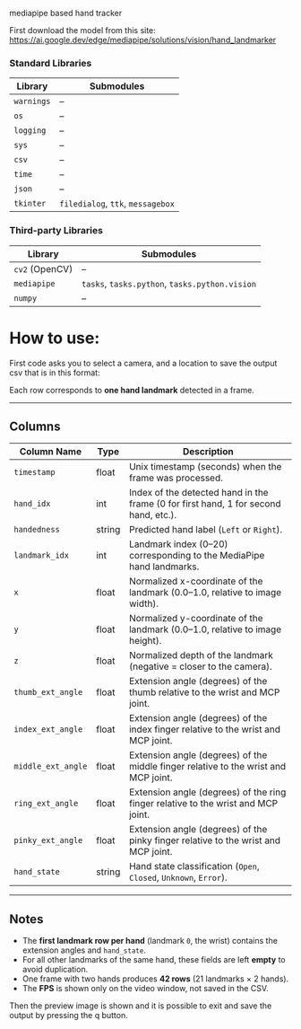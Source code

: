 mediapipe based hand tracker

First download the model from this site: https://ai.google.dev/edge/mediapipe/solutions/vision/hand_landmarker

### Standard Libraries
| Library   | Submodules |
|-----------|------------|
| `warnings` | – |
| `os`       | – |
| `logging`  | – |
| `sys`      | – |
| `csv`      | – |
| `time`     | – |
| `json`     | – |
| `tkinter`  | `filedialog`, `ttk`, `messagebox` |

### Third-party Libraries
| Library   | Submodules |
|-----------|------------|
| `cv2` (OpenCV) | – |
| `mediapipe` | `tasks`, `tasks.python`, `tasks.python.vision` |
| `numpy` | – |

# How to use:
First code asks you to select a camera, and a location to save the output csv
that is in this format:
 
Each row corresponds to **one hand landmark** detected in a frame.

---

## **Columns**

| Column Name         | Type     | Description |
|---------------------|----------|-------------|
| `timestamp`         | float    | Unix timestamp (seconds) when the frame was processed. |
| `hand_idx`          | int      | Index of the detected hand in the frame (0 for first hand, 1 for second hand, etc.). |
| `handedness`        | string   | Predicted hand label (`Left` or `Right`). |
| `landmark_idx`      | int      | Landmark index (0–20) corresponding to the MediaPipe hand landmarks. |
| `x`                 | float    | Normalized x-coordinate of the landmark (0.0–1.0, relative to image width). |
| `y`                 | float    | Normalized y-coordinate of the landmark (0.0–1.0, relative to image height). |
| `z`                 | float    | Normalized depth of the landmark (negative = closer to the camera). |
| `thumb_ext_angle`   | float    | Extension angle (degrees) of the thumb relative to the wrist and MCP joint. |
| `index_ext_angle`   | float    | Extension angle (degrees) of the index finger relative to the wrist and MCP joint. |
| `middle_ext_angle`  | float    | Extension angle (degrees) of the middle finger relative to the wrist and MCP joint. |
| `ring_ext_angle`    | float    | Extension angle (degrees) of the ring finger relative to the wrist and MCP joint. |
| `pinky_ext_angle`   | float    | Extension angle (degrees) of the pinky finger relative to the wrist and MCP joint. |
| `hand_state`        | string   | Hand state classification (`Open`, `Closed`, `Unknown`, `Error`). |

---

## **Notes**
- The **first landmark row per hand** (landmark `0`, the wrist) contains the extension angles and `hand_state`.  
- For all other landmarks of the same hand, these fields are left **empty** to avoid duplication.
- One frame with two hands produces **42 rows** (21 landmarks × 2 hands).
- The **FPS** is shown only on the video window, not saved in the CSV.

Then the preview image is shown and it is possible to exit and save the output by pressing the q button.
